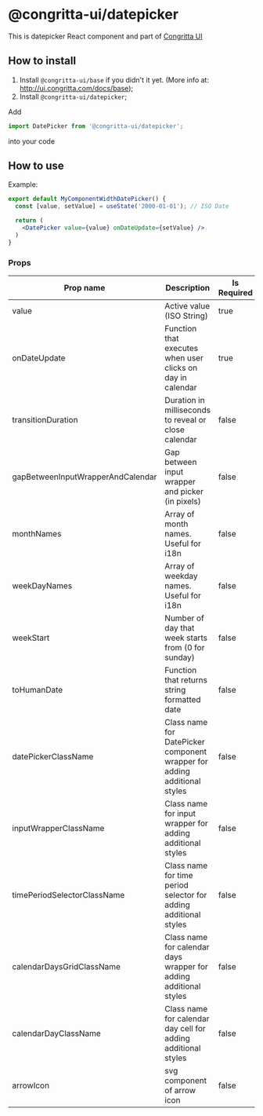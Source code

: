# @congritta-ui/datepicker

This is datepicker React component and part of [Congritta UI](https://ui.congritta.com)

## How to install

1. Install `@congritta-ui/base` if you didn't it yet. (More info at: http://ui.congritta.com/docs/base);
2. Install `@congritta-ui/datepicker`;

Add

```javascript
import DatePicker from '@congritta-ui/datepicker';
```

into your code

## How to use

Example:

```jsx
export default MyComponentWidthDatePicker() {
  const [value, setValue] = useState('2000-01-01'); // ISO Date

  return (
    <DatePicker value={value} onDateUpdate={setValue} />
  )
}
```

### Props

| Prop name                               | Description                                                                | Is Required | Default value                         |
|-----------------------------------------|----------------------------------------------------------------------------|-------------|---------------------------------------|
| value                                   | Active value (ISO String)                                                  | true        |                                       |
| onDateUpdate                            | Function that executes when user clicks on day in calendar                 | true        |                                       |
| transitionDuration                      | Duration in milliseconds to reveal or close calendar                       | false       | `210`                                 |
| gapBetweenInputWrapperAndCalendar       | Gap between input wrapper and picker (in pixels)                           | false       | `10`                                  |
| monthNames                              | Array of month names. Useful for i18n                                      | false       | `Array of months in English`          |
| weekDayNames                            | Array of weekday names. Useful for i18n                                    | false       | `Array of weekdays in English`        |
| weekStart                               | Number of day that week starts from (0 for sunday)                         | false       | `0 (Sunday)`                          |
| toHumanDate                             | Function that returns string formatted date                                | false       | `(date) => date.toLocaleDateString()` |
| datePickerClassName                     | Class name for DatePicker component wrapper for adding additional styles   | false       |                                       |
| inputWrapperClassName                   | Class name for input wrapper for adding additional styles                  | false       |                                       |
| timePeriodSelectorClassName             | Class name for time period selector for adding additional styles           | false       |                                       |
| calendarDaysGridClassName               | Class name for calendar days wrapper for adding additional styles          | false       |                                       |
| calendarDayClassName                    | Class name for calendar day cell for adding additional styles              | false       |                                       |
| arrowIcon                               | svg component of arrow icon                                                | false       | `<Internal icon>`                       |
